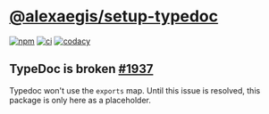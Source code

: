# [@alexaegis/setup-typedoc](https://github.com/AlexAegis/js-tooling/tree/master/packages/setup-typedoc)

[![npm](https://img.shields.io/npm/v/@alexaegis/setup-typedoc/latest)](https://www.npmjs.com/package/@alexaegis/setup-typedoc)
[![ci](https://github.com/AlexAegis/js-tooling/actions/workflows/cicd.yml/badge.svg)](https://github.com/AlexAegis/js-tooling/actions/workflows/cicd.yml)
[![codacy](https://app.codacy.com/project/badge/Grade/7939332dc9454dc1b0529e720ff902e6)](https://www.codacy.com/gh/AlexAegis/js-tooling/dashboard?utm_source=github.com&utm_medium=referral&utm_content=AlexAegis/js-tooling&utm_campaign=Badge_Grade)

## TypeDoc is broken [#1937](https://github.com/TypeStrong/typedoc/issues/1937)

Typedoc won't use the `exports` map. Until this issue is resolved, this package
is only here as a placeholder.
